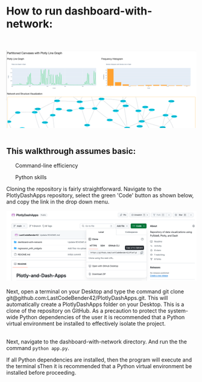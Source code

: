 # How to run dashboard-with-network:
<br></br>
<img src="dashboard.png" alt="Example Image"><br></br>
## This walkthrough assumes basic:
  <ul>Command-line efficiency </ul>
  <ul>Python skills</ul>
Cloning the repository is fairly straightforward. Navigate to the PlotlyDashApps repository, select the green 'Code' button as shown below, and copy the link in the drop down menu. 
<br></br>
<img src="clone_the_repo.png" alt="Example Image">
<br></br>
Next, open a terminal on your Desktop and type the command git clone git@github.com:LastCodeBender42/PlotlyDashApps.git. This will automatically create a PlotlyDashApps folder on your Desktop. This is a clone of the repository on GitHub. As a precaution to protect the system-wide Python dependencies of the user it is recommended that a Python virtual environment be installed to effectively isolate the project.
<br></br>


Next, navigate to the dashboard-with-network directory. And run the the command `python app.py`. 


If all Python dependencies are installed, then the program will execute and the terminal sThen it is recommended that a Python virtual environment be installed before proceeding.
